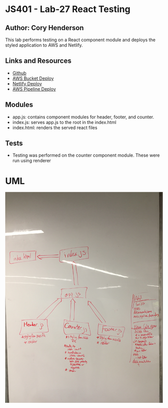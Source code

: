 # JS401 - Lab-27 React Testing
## Author: Cory Henderson
This lab performs testing on a React component module and deploys the styled application to AWS and Netlify.

## Links and Resources
- [Github](https://github.com/401-advanced-javascript-1/lab-27-reactTesting)
- [AWS Bucket Deploy](http://js401-lab-27.s3-website-us-west-2.amazonaws.com/)
- [Netlify Deploy](https://competent-thompson-76669b.netlify.com/)
- [AWS Pipeline Deploy](https://js401lab27-lab27reacttestingbucket-tw3imeertmjl.s3-us-west-2.amazonaws.com/index.html)

## Modules
- app.js: contains component modules for header, footer, and counter.
- index.js: serves app.js to the root in the index.html
- index.html: renders the served react files

## Tests
- Testing was performed on the counter component module. These were run using renderer

# UML
![alt](https://github.com/401-advanced-javascript-1/lab-27-reactTesting/blob/master/img/lab-27-uml.JPG)

